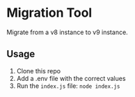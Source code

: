 # Migration Tool

Migrate from a v8 instance to v9 instance.

## Usage

1) Clone this repo
2) Add a .env file with the correct values
3) Run the `index.js` file: `node index.js`
